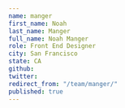 ```yaml
---
name: manger
first_name: Noah
last_name: Manger
full_name: Noah Manger
role: Front End Designer
city: San Francisco
state: CA
github: 
twitter: 
redirect_from: "/team/manger/"
published: true
---
```


